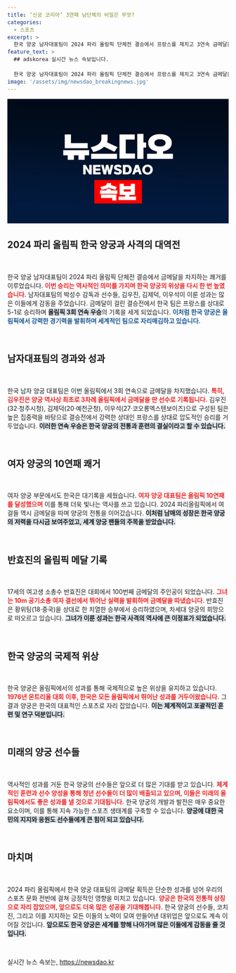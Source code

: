 ```yaml
---
title: ‘신궁 코리아’ 3연패 남단체의 비밀은 무엇?
categories:
  - 스포츠
excerpt: >
  한국 양궁 남자대표팀이 2024 파리 올림픽 단체전 결승에서 프랑스를 제치고 3연속 금메달을 차지했다. 또한, 소총여왕 반효진이 100번째 금메달의 주인공이 되며 한국 양궁의 역사를 새로 썼다!
feature_text: >
  ## adskorea 실시간 뉴스 속보입니다.

  한국 양궁 남자대표팀이 2024 파리 올림픽 단체전 결승에서 프랑스를 제치고 3연속 금메달을 차지했다. 또한, 소총여왕 반효진이 100번째 금메달의 주인공이 되며 한국 양궁의 역사를 새로 썼다!
image: '/assets/img/newsdao_breakingnews.jpg'
---
```


<p><img src="/assets/img/newsdao_breakingnews.jpg" alt="adskorea 속보" /></p>

<h2 data-ke-size="size26">2024 파리 올림픽 한국 양궁과 사격의 대역전</h2>

<p data-ke-size="size16">&nbsp;</p>

<p>한국 양궁 남자대표팀이 2024 파리 올림픽 단체전 결승에서 금메달을 차지하는 쾌거를 이루었습니다. <b><span style="color: #ee2323;">이번 승리는 역사적인 의미를 가지며 한국 양궁의 위상을 다시 한 번 높였습니다.</span></b> 남자대표팀의 박성수 감독과 선수들, 김우진, 김제덕, 이우석이 이룬 성과는 많은 이들에게 감동을 주었습니다. 금메달이 걸린 결승전에서 한국 팀은 프랑스를 상대로 5-1로 승리하며 <b><span style="background-color: #21538527;">올림픽 3회 연속 우승</span></b>의 기록을 세게 되었습니다. <b><span style="color: #1a5490;">이처럼 한국 양궁은 올림픽에서 강력한 경기력을 발휘하며 세계적인 팀으로 자리매김하고 있습니다.</span></b></p>

<p data-ke-size="size16">&nbsp;</p>

<h2 data-ke-size="size26">남자대표팀의 경과와 성과</h2>

<p data-ke-size="size16">&nbsp;</p>

<p>한국 남자 양궁 대표팀은 이번 올림픽에서 3회 연속으로 금메달을 차지했습니다. <b><span style="color: #ee2323;">특히, 김우진은 양궁 역사상 최초로 3차례 올림픽에서 금메달을 딴 선수로 기록됩니다.</span></b> 김우진(32·청주시청), 김제덕(20·예천군청), 이우석(27·코오롱엑스텐보이즈)으로 구성된 팀은 높은 집중력을 바탕으로 결승전에서 강력한 상대인 프랑스를 상대로 압도적인 승리를 거두었습니다. <b><span style="background-color: #21538527;">이러한 연속 우승은 한국 양궁의 전통과 훈련의 결실이라고 할 수 있습니다.</span></b> </p>

<p data-ke-size="size16">&nbsp;</p>

<h2 data-ke-size="size26">여자 양궁의 10연패 쾌거</h2>

<p data-ke-size="size16">&nbsp;</p>

<p>여자 양궁 부문에서도 한국은 대기록을 세웠습니다. <b><span style="color: #ee2323;">여자 양궁 대표팀은 올림픽 10연패를 달성했으며</span></b> 이를 통해 더욱 빛나는 역사를 쓰고 있습니다. 2024 파리올림픽에서 여걸들 역시 금메달을 따며 양궁의 전통을 이어갔습니다. <b><span style="background-color: #21538527;">이처럼 남매의 성장은 한국 양궁의 저력을 다시금 보여주었고, 세계 양궁 팬들의 주목을 받았습니다.</span></b></p>

<p data-ke-size="size16">&nbsp;</p>

<h2 data-ke-size="size26">반효진의 올림픽 메달 기록</h2>

<p data-ke-size="size16">&nbsp;</p>

<p>17세의 여고생 소총수 반효진은 대회에서 100번째 금메달의 주인공이 되었습니다. <b><span style="color: #ee2323;">그녀는 10m 공기소총 여자 결선에서 뛰어난 실력을 발휘하며 금메달을 따냈습니다.</span></b> 반효진은 황위팅(18·중국)을 상대로 한 치열한 승부에서 승리하였으며, 차세대 양궁의 희망으로 떠오르고 있습니다. <b><span style="background-color: #21538527;">그녀가 이룬 성과는 한국 사격의 역사에 큰 이정표가 되었습니다.</span></b> </p>

<p data-ke-size="size16">&nbsp;</p>

<h2 data-ke-size="size26">한국 양궁의 국제적 위상</h2>

<p data-ke-size="size16">&nbsp;</p>

<p>한국 양궁은 올림픽에서의 성과를 통해 국제적으로 높은 위상을 유지하고 있습니다. <b><span style="color: #ee2323;">1976년 몬트리올 대회 이후, 한국은 모든 올림픽에서 뛰어난 성과를 거두어왔습니다.</span></b> 그 결과 양궁은 한국의 대표적인 스포츠로 자리 잡았습니다. <b><span style="background-color: #21538527;">이는 체계적이고 포괄적인 훈련 및 연구 덕분입니다.</span></b> </p>

<p data-ke-size="size16">&nbsp;</p>

<h2 data-ke-size="size26">미래의 양궁 선수들</h2>

<p data-ke-size="size16">&nbsp;</p>

<p>역사적인 성과를 거둔 한국 양궁의 선수들은 앞으로 더 많은 기대를 받고 있습니다. <b><span style="color: #ee2323;">체계적인 훈련과 선수 양성을 통해 청년 선수들이 더 많이 배출되고 있으며, 이들은 미래의 올림픽에서도 좋은 성과를 낼 것으로 기대됩니다.</span></b> 한국 양궁의 개발과 발전은 매우 중요한 요소이며, 이를 통해 지속 가능한 스포츠 생태계를 구축할 수 있습니다. <b><span style="background-color: #21538527;">양궁에 대한 국민의 지지와 응원도 선수들에게 큰 힘이 되고 있습니다.</span></b> </p>

<p data-ke-size="size16">&nbsp;</p>

<h2 data-ke-size="size26">마치며</h2>

<p data-ke-size="size16">&nbsp;</p>

<p>2024 파리 올림픽에서 한국 양궁 대표팀의 금메달 획득은 단순한 성과를 넘어 우리의 스포츠 문화 전반에 걸쳐 긍정적인 영향을 미치고 있습니다. <b><span style="color: #ee2323;">양궁은 한국의 전통적 상징으로 자리 잡았으며, 앞으로도 더욱 많은 성공을 기대해봅니다.</span></b> 한국 양궁의 선수들, 코치진, 그리고 이를 지지하는 모든 이들의 노력이 모여 만들어낸 대위업은 앞으로도 계속 이어질 것입니다. <b><span style="background-color: #21538527;">앞으로도 한국 양궁은 세계를 향해 나아가며 많은 이들에게 감동을 줄 것입니다.</span></b> </p>

<p data-ke-size="size16">&nbsp;</p>
실시간 뉴스 속보는, <a href="https://newsdao.kr" rel="dofollow">https://newsdao.kr</a>


